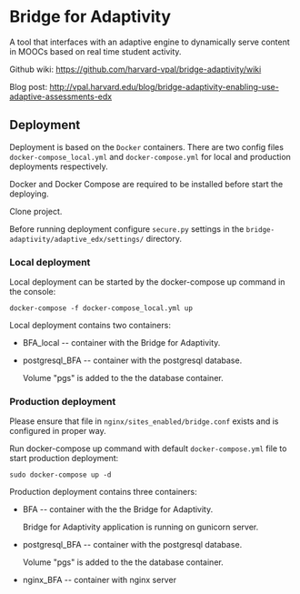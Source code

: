 # Bridge for Adaptivity

A tool that interfaces with an adaptive engine to dynamically serve
content in MOOCs based on real time student activity.

Github wiki: https://github.com/harvard-vpal/bridge-adaptivity/wiki

Blog post: http://vpal.harvard.edu/blog/bridge-adaptivity-enabling-use-adaptive-assessments-edx

## Deployment

Deployment is based on the `Docker` containers. There are two config
files `docker-compose_local.yml` and `docker-compose.yml` for local
and production deployments respectively.

Docker and Docker Compose are required to be installed before start
the deploying.

Clone project.

Before running deployment configure `secure.py` settings in the
`bridge-adaptivity/adaptive_edx/settings/` directory.

### Local deployment

Local deployment can be started by the docker-compose up command in the
console:

`docker-compose -f docker-compose_local.yml up`

Local deployment contains two containers:

- BFA_local -- container with the Bridge for Adaptivity.

- postgresql_BFA -- container with the postgresql database.

  Volume "pgs" is added to the the database container.

### Production deployment

Please ensure that file in `nginx/sites_enabled/bridge.conf` exists and
is configured in proper way.

Run docker-compose up command with default `docker-compose.yml` file
to start production deployment:

  `sudo docker-compose up -d`

Production deployment contains three containers:

- BFA -- container with the the Bridge for Adaptivity.

  Bridge for Adaptivity application is running on gunicorn server.

- postgresql_BFA -- container with the postgresql database.

  Volume "pgs" is added to the the database container.

- nginx_BFA -- container with nginx server
